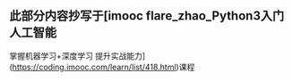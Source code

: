 ## 此部分内容抄写于[imooc flare_zhao_Python3入门人工智能
掌握机器学习+深度学习 提升实战能力](https://coding.imooc.com/learn/list/418.html)课程
